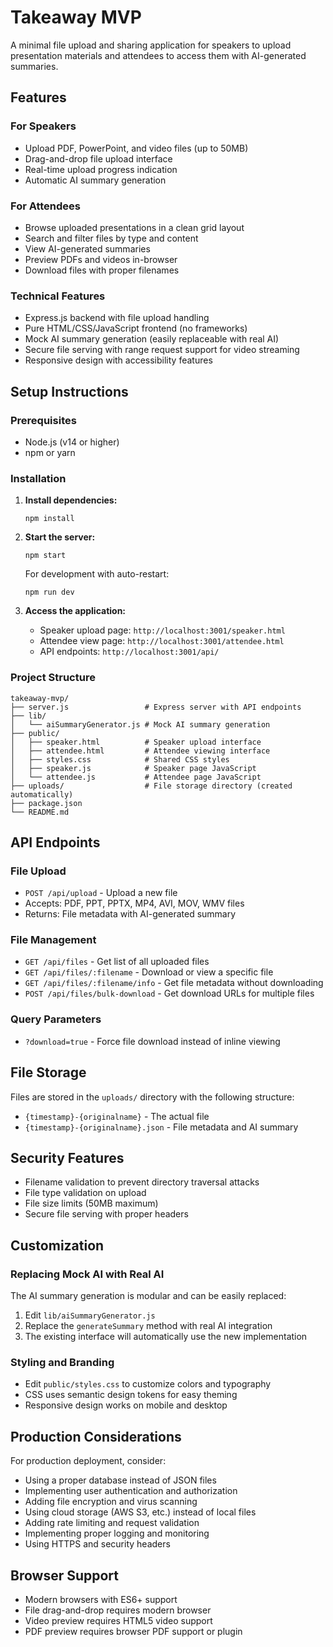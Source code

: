 # Takeaway MVP

A minimal file upload and sharing application for speakers to upload presentation materials and attendees to access them with AI-generated summaries.

## Features

### For Speakers
- Upload PDF, PowerPoint, and video files (up to 50MB)
- Drag-and-drop file upload interface
- Real-time upload progress indication
- Automatic AI summary generation

### For Attendees
- Browse uploaded presentations in a clean grid layout
- Search and filter files by type and content
- View AI-generated summaries
- Preview PDFs and videos in-browser
- Download files with proper filenames

### Technical Features
- Express.js backend with file upload handling
- Pure HTML/CSS/JavaScript frontend (no frameworks)
- Mock AI summary generation (easily replaceable with real AI)
- Secure file serving with range request support for video streaming
- Responsive design with accessibility features

## Setup Instructions

### Prerequisites
- Node.js (v14 or higher)
- npm or yarn

### Installation

1. **Install dependencies:**
   ```
   npm install
   ```

2. **Start the server:**
   ```
   npm start
   ```
   
   For development with auto-restart:
   ```
   npm run dev
   ```

3. **Access the application:**
   - Speaker upload page: `http://localhost:3001/speaker.html`
   - Attendee view page: `http://localhost:3001/attendee.html`
   - API endpoints: `http://localhost:3001/api/`

### Project Structure

```
takeaway-mvp/
├── server.js                 # Express server with API endpoints
├── lib/
│   └── aiSummaryGenerator.js # Mock AI summary generation
├── public/
│   ├── speaker.html          # Speaker upload interface
│   ├── attendee.html         # Attendee viewing interface
│   ├── styles.css            # Shared CSS styles
│   ├── speaker.js            # Speaker page JavaScript
│   └── attendee.js           # Attendee page JavaScript
├── uploads/                  # File storage directory (created automatically)
├── package.json
└── README.md
```

## API Endpoints

### File Upload
- `POST /api/upload` - Upload a new file
- Accepts: PDF, PPT, PPTX, MP4, AVI, MOV, WMV files
- Returns: File metadata with AI-generated summary

### File Management
- `GET /api/files` - Get list of all uploaded files
- `GET /api/files/:filename` - Download or view a specific file
- `GET /api/files/:filename/info` - Get file metadata without downloading
- `POST /api/files/bulk-download` - Get download URLs for multiple files

### Query Parameters
- `?download=true` - Force file download instead of inline viewing

## File Storage

Files are stored in the `uploads/` directory with the following structure:
- `{timestamp}-{originalname}` - The actual file
- `{timestamp}-{originalname}.json` - File metadata and AI summary

## Security Features

- Filename validation to prevent directory traversal attacks
- File type validation on upload
- File size limits (50MB maximum)
- Secure file serving with proper headers

## Customization

### Replacing Mock AI with Real AI
The AI summary generation is modular and can be easily replaced:

1. Edit `lib/aiSummaryGenerator.js`
2. Replace the `generateSummary` method with real AI integration
3. The existing interface will automatically use the new implementation

### Styling and Branding
- Edit `public/styles.css` to customize colors and typography
- CSS uses semantic design tokens for easy theming
- Responsive design works on mobile and desktop

## Production Considerations

For production deployment, consider:
- Using a proper database instead of JSON files
- Implementing user authentication and authorization
- Adding file encryption and virus scanning
- Using cloud storage (AWS S3, etc.) instead of local files
- Adding rate limiting and request validation
- Implementing proper logging and monitoring
- Using HTTPS and security headers

## Browser Support

- Modern browsers with ES6+ support
- File drag-and-drop requires modern browser
- Video preview requires HTML5 video support
- PDF preview requires browser PDF support or plugin

